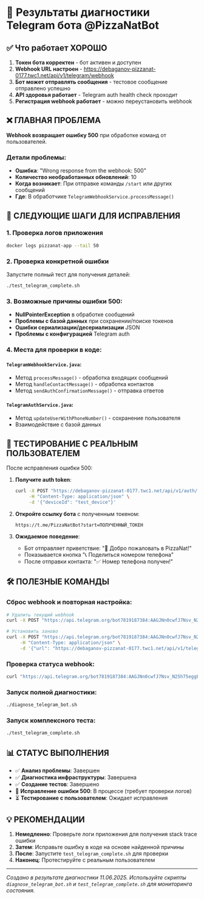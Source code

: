 # 🤖 Результаты диагностики Telegram бота @PizzaNatBot

## ✅ Что работает ХОРОШО

1. **Токен бота корректен** - бот активен и доступен
2. **Webhook URL настроен** - https://debaganov-pizzanat-0177.twc1.net/api/v1/telegram/webhook
3. **Бот может отправлять сообщения** - тестовое сообщение отправлено успешно
4. **API здоровья работает** - Telegram auth health check проходит
5. **Регистрация webhook работает** - можно переустановить webhook

## ❌ ГЛАВНАЯ ПРОБЛЕМА

**Webhook возвращает ошибку 500** при обработке команд от пользователей.

### Детали проблемы:
- **Ошибка**: "Wrong response from the webhook: 500"
- **Количество необработанных обновлений**: 10
- **Когда возникает**: При отправке команды `/start` или других сообщений
- **Где**: В обработчике `TelegramWebhookService.processMessage()`

## 🔧 СЛЕДУЮЩИЕ ШАГИ ДЛЯ ИСПРАВЛЕНИЯ

### 1. Проверка логов приложения
```bash
docker logs pizzanat-app --tail 50
```

### 2. Проверка конкретной ошибки
Запустите полный тест для получения деталей:
```bash
./test_telegram_complete.sh
```

### 3. Возможные причины ошибки 500:
- **NullPointerException** в обработке сообщений
- **Проблемы с базой данных** при сохранении/поиске токенов
- **Ошибки сериализации/десериализации** JSON
- **Проблемы с конфигурацией** Telegram auth

### 4. Места для проверки в коде:

#### `TelegramWebhookService.java`:
- Метод `processMessage()` - обработка входящих сообщений
- Метод `handleContactMessage()` - обработка контактов
- Метод `sendAuthConfirmationMessage()` - отправка ответов

#### `TelegramAuthService.java`:
- Метод `updateUserWithPhoneNumber()` - сохранение пользователя
- Взаимодействие с базой данных

## 🎯 ТЕСТИРОВАНИЕ С РЕАЛЬНЫМ ПОЛЬЗОВАТЕЛЕМ

После исправления ошибки 500:

1. **Получите auth token**:
   ```bash
   curl -X POST "https://debaganov-pizzanat-0177.twc1.net/api/v1/auth/telegram/init" \
        -H "Content-Type: application/json" \
        -d '{"deviceId": "test_device"}'
   ```

2. **Откройте ссылку бота** с полученным токеном:
   ```
   https://t.me/PizzaNatBot?start=ПОЛУЧЕННЫЙ_ТОКЕН
   ```

3. **Ожидаемое поведение**:
   - Бот отправляет приветствие: "🍕 Добро пожаловать в PizzaNat!"
   - Показывается кнопка "📞 Поделиться номером телефона"
   - После отправки контакта: "✅ Номер телефона получен!"

## 🛠️ ПОЛЕЗНЫЕ КОМАНДЫ

### Сброс webhook и повторная настройка:
```bash
# Удалить текущий webhook
curl -X POST "https://api.telegram.org/bot7819187384:AAGJNn0cwfJ7Nsv_N25h75eggEmqmD5WZG4/deleteWebhook"

# Установить заново
curl -X POST "https://api.telegram.org/bot7819187384:AAGJNn0cwfJ7Nsv_N25h75eggEmqmD5WZG4/setWebhook" \
     -H "Content-Type: application/json" \
     -d '{"url": "https://debaganov-pizzanat-0177.twc1.net/api/v1/telegram/webhook"}'
```

### Проверка статуса webhook:
```bash
curl "https://api.telegram.org/bot7819187384:AAGJNn0cwfJ7Nsv_N25h75eggEmqmD5WZG4/getWebhookInfo"
```

### Запуск полной диагностики:
```bash
./diagnose_telegram_bot.sh
```

### Запуск комплексного теста:
```bash
./test_telegram_complete.sh
```

## 📊 СТАТУС ВЫПОЛНЕНИЯ

- ✅ **Анализ проблемы**: Завершен
- ✅ **Диагностика инфраструктуры**: Завершена
- ✅ **Создание тестов**: Завершено
- 🔄 **Исправление ошибки 500**: В процессе (требует проверки логов)
- ⏳ **Тестирование с пользователем**: Ожидает исправления

## 💡 РЕКОМЕНДАЦИИ

1. **Немедленно**: Проверьте логи приложения для получения stack trace ошибки
2. **Затем**: Исправьте ошибку в коде на основе найденной причины
3. **После**: Запустите `test_telegram_complete.sh` для проверки
4. **Наконец**: Протестируйте с реальным пользователем

---

*Создано в результате диагностики 11.06.2025. Используйте скрипты `diagnose_telegram_bot.sh` и `test_telegram_complete.sh` для мониторинга состояния.*